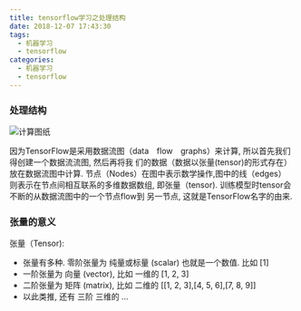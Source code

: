 ```yaml
---
title: tensorflow学习之处理结构
date: 2018-12-07 17:43:30
tags:
  - 机器学习
  - tensorflow
categories:
  - 机器学习
  - tensorflow
---
```

### 处理结构
![计算图纸](https://www.tensorflow.org/images/tensors_flowing.gif)

因为TensorFlow是采用数据流图（data　flow　graphs）来计算, 所以首先我们得创建一个数据流流图, 然后再将我
们的数据（数据以张量(tensor)的形式存在）放在数据流图中计算. 节点（Nodes）在图中表示数学操作,图中的线（edges）
则表示在节点间相互联系的多维数据数组, 即张量（tensor). 训练模型时tensor会不断的从数据流图中的一个节点flow到
另一节点, 这就是TensorFlow名字的由来.

### 张量的意义
张量（Tensor):

- 张量有多种. 零阶张量为 纯量或标量 (scalar) 也就是一个数值. 比如 [1]
- 一阶张量为 向量 (vector), 比如 一维的 [1, 2, 3]
- 二阶张量为 矩阵 (matrix), 比如 二维的 [[1, 2, 3],[4, 5, 6],[7, 8, 9]]
- 以此类推, 还有 三阶 三维的 …



